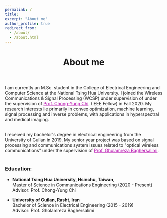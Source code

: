 ```yaml
---
permalink: /
title:
excerpt: "About me"
author_profile: true
redirect_from:
  - /about/
  - /about.html
---
```


<header class="post-header">
<h1 class="post-title">About me</h1>
</header>

<p> I am currently an M.Sc. student in the College of Electrical Engineering and Computer Science at the National Tsing Hua University. I joined the Wireless Communications & Signal Processing (WCSP) under supervision of under the supervision of <a href="https://scholar.google.com.tw/citations?user=QzDAeT8AAAAJ&hl=en" target="\_blank" style="color: #B509AC">  Prof. Chong-Yung Chi</a>. (IEEE Fellow) in Fall 2020. My research interests lie primarily in convex optimization, machine learning, signal processing and inverse problems, with applications in hyperspectral and medical imaging. <br> <br>
  
  I received my bachelor's degree in electrical engineering from the University of Guilan in 2019. My senior year project was based on signal processing and communications system issues related to "optical wireless communications" under the supervision of <a href="https://scholar.google.com/citations?user=cNXH4oIAAAAJ&hl=en" target="\_blank" style="color: #B509AC">  Prof. Gholamreza Baghersalimi</a>. <br> <br> 

<h3> Education:</h3>
<ul>
  <li> <b>National Tsing Hua University, Hsinchu, Taiwan</b>, </li>
    Master of Science in Communications Engineering (2020 - Present) <br>
    Advisor: Prof. Chong-Yung Chi
</ul>

<ul>
  <li> <b>University of Guilan, Rasht, Iran</b> </li>
    Bachelor of Science in Electrical Engineering (2015 - 2019) <br>
    Advisor: Prof. Gholamreza Baghersalimi
</ul>
 
</p>
